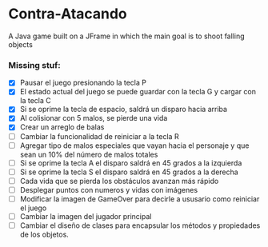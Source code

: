 # Contra-Atacando
A Java game built on a JFrame in which the main goal is to shoot falling objects

### Missing stuf:
- [X] Pausar el juego presionando la tecla P
- [X] El estado actual del juego se puede guardar con la tecla G y cargar con la tecla C
- [X] Si se oprime la tecla de espacio, saldrá un disparo hacia arriba
- [X] Al colisionar con 5 malos, se pierde una vida
- [X] Crear un arreglo de balas
- [ ] Cambiar la funcionalidad de reiniciar a la tecla R
- [ ] Agregar tipo de malos especiales que vayan hacia el personaje y que sean un 10% del número de malos totales
- [ ] Si se oprime la tecla A el disparo saldrá en 45 grados a la izquierda
- [ ] Si se oprime la tecla S el disparo saldrá en 45 grados a la derecha
- [ ] Cada vida que se pierda los obstáculos avanzan más rápido
- [ ] Desplegar puntos con numeros y vidas con imágenes
- [ ] Modificar la imagen de GameOver para decirle a ususario como reiniciar el juego
- [ ] Cambiar la imagen del jugador principal
- [ ] Cambiar el diseño de clases para encapsular los métodos y propiedades de los objetos.
